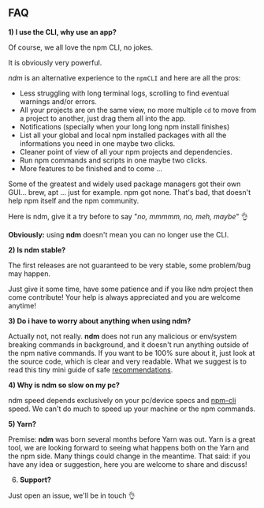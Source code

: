 ## FAQ

**1) I use the CLI, why use an app?**

Of course, we all love the npm CLI, no jokes.

It is obviously very powerful.

*ndm* is an alternative experience to the `npmCLI` and here are all the pros:

- Less struggling with long terminal logs, scrolling to find eventual warnings and/or errors.
- All your projects are on the same view, no more multiple `cd` to move from a project to another, just drag them all into the app.
- Notifications (specially when your long long npm install finishes)
- List all your global and local npm installed packages with all the informations you need in one maybe two clicks.
- Cleaner point of view of all your npm projects and dependencies.
- Run npm commands and scripts in one maybe two clicks.
- More features to be finished and to come ...

Some of the greatest and widely used package managers got their own GUI... brew, apt ... just for example.
npm got none. That's bad, that doesn't help npm itself and the npm community.

Here is ndm, give it a try before to say "_no, mmmmm, no, meh, maybe_" :ok_hand:

**Obviously:** using **ndm** doesn't mean you can no longer use the CLI.

**2) Is ndm stable?**

The first releases are not guaranteed to be very stable, some problem/bug may happen.

Just give it some time, have some patience and if you like ndm project then come contribute! 
Your help is always appreciated and you are welcome anytime!


**3) Do i have to worry about anything when using ndm?**

Actually not, not really.
**ndm** does not run any malicious or env/system breaking commands in background, and it doesn't run anything outside of the npm native commands.
If you want to be 100% sure about it, just look at the source code, which is clear and very readable.
What we suggest is to read this tiny mini guide of safe [recommendations](https://github.com/720kb/ndm/blob/master/doc/RECOMMENDATIONS.md).

**4) Why is ndm so slow on my pc?**

ndm speed depends exclusively on your pc/device specs and [npm-cli](https://docs.npmjs.com/cli/npm) speed.
We can't do much to speed up your machine or the npm commands.

**5) Yarn?**

Premise: **ndm** was born several months before Yarn was out.
Yarn is a great tool, we are looking forward to seeing what happens both on the Yarn and the npm side.
Many things could change in the meantime. 
That said: if you have any idea or suggestion, here you are welcome to share and discuss!

6) **Support?**

Just open an issue, we'll be in touch :ok_hand:
